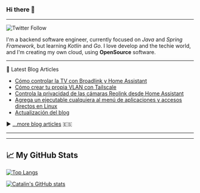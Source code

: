 ### Hi there 👋

<!--
**parrazam/parrazam** is a ✨ _special_ ✨ repository because its `README.md` (this file) appears on your GitHub profile.

Here are some ideas to get you started:

- 🔭 I’m currently working on ...
- 🌱 I’m currently learning ...
- 👯 I’m looking to collaborate on ...
- 🤔 I’m looking for help with ...
- 💬 Ask me about ...
- 📫 How to reach me: ...
- 😄 Pronouns: ...
- ⚡ Fun fact: ...
-->

---
![Twitter Follow](https://img.shields.io/twitter/follow/parra?style=social)


I'm a backend software engineer, currently focused on _Java_ and _Spring Framework_, but learning _Kotlin_ and _Go_. I love develop and the techie world, and I'm creating my own cloud, using **OpenSource** software.

---
📘 Latest Blog Articles

<!-- BLOG-POST-LIST:START -->
- [Cómo controlar la TV con Broadlink y Home Assistant](https://blog.parravidales.es/como-controlar-la-tv-con-broadlink-y-home-assistant/)
- [Cómo crear tu propia VLAN con Tailscale](https://blog.parravidales.es/como-crear-tu-propia-vlan-con-tailscale/)
- [Controla la privacidad de las cámaras Reolink desde Home Assistant](https://blog.parravidales.es/controla-la-privacidad-de-las-camaras-reolink-desde-home-assistant/)
- [Agrega un ejecutable cualquiera al menú de aplicaciones y accesos directos en Linux](https://blog.parravidales.es/agrega-un-ejecutable-cualquiera-al-menu-de-aplicaciones-y-accesos-directos-en-linux/)
- [Actualización del blog](https://blog.parravidales.es/actualizacion-del-blog/)
<!-- BLOG-POST-LIST:END -->

▶ [...more blog articles](https://blog.parravidales.es) :es:

---
---

## &#x1f4c8; My GitHub Stats

[![Top Langs](https://github-readme-stats.vercel.app/api/top-langs/?username=parrazam&hide=css&theme=dark)](https://github.com/anuraghazra/github-readme-stats)

[![Catalin's GitHub stats](https://github-readme-stats.vercel.app/api?username=parrazam&theme=dark)](https://github.com/anuraghazra/github-readme-stats)
